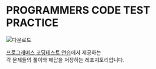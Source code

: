 # PROGRAMMERS CODE TEST PRACTICE

![다운로드](https://blog.kakaocdn.net/dn/7k0ZR/btrNryBeiXi/bmfsC7v9NYK6Nwi1RoqKZk/img.png)

[프로그래머스 코딩테스트 연습](https://school.programmers.co.kr/learn/challenges?order=recent&page=1)에서 제공하는 <br/>
각 문제들의 풀이와 해답을 저장하는 레포지토리입니다. <br/>
